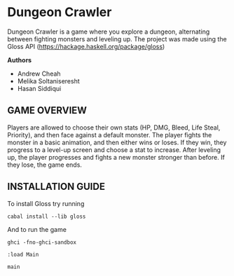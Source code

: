# Dungeon Crawler

Dungeon Crawler is a game where you explore a dungeon, alternating between fighting monsters and leveling up. The project was made using the Gloss API (https://hackage.haskell.org/package/gloss)

**Authors**
- Andrew Cheah
- Melika Soltaniseresht
- Hasan Siddiqui 

## GAME OVERVIEW
Players are allowed to choose their own stats (HP, DMG, Bleed, Life Steal, Priority), and then face against a default monster.
The player fights the monster in a basic animation, and then either wins or loses. 
If they win, they progress to a level-up screen and choose a stat to increase. After leveling up, the player progresses and fights a new monster stronger than before. 
If they lose, the game ends. 

## INSTALLATION GUIDE
To install Gloss try running
```
cabal install --lib gloss
```

And to run the game
```
ghci -fno-ghci-sandbox
```
```
:load Main
```
```
main
```
